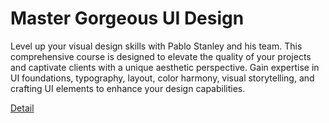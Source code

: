 # Master Gorgeous UI Design

Level up your visual design skills with Pablo Stanley and his team. This comprehensive course is designed to elevate the quality of your projects and captivate clients with a unique aesthetic perspective. Gain expertise in UI foundations, typography, layout, color harmony, visual storytelling, and crafting UI elements to enhance your design capabilities. 

[Detail](https://eduitfree.com/courses/master-gorgeous-ui-design)